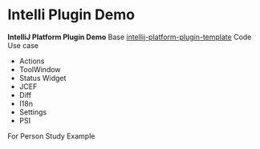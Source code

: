 # Intelli Plugin Demo

<!-- Plugin description -->
**IntelliJ Platform Plugin Demo**
Base [intellij-platform-plugin-template](https://github.com/JetBrains/intellij-platform-plugin-template)
Code Use case

- Actions
- ToolWindow
- Status Widget
- JCEF
- Diff
- I18n
- Settings
- PSI

<!-- Plugin description end -->

For Person Study Example
